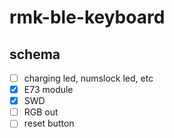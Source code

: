 # rmk-ble-keyboard

## schema

- [ ] charging led, numslock led, etc
- [x] E73 module
- [x] SWD
- [ ] RGB out
- [ ] reset button
